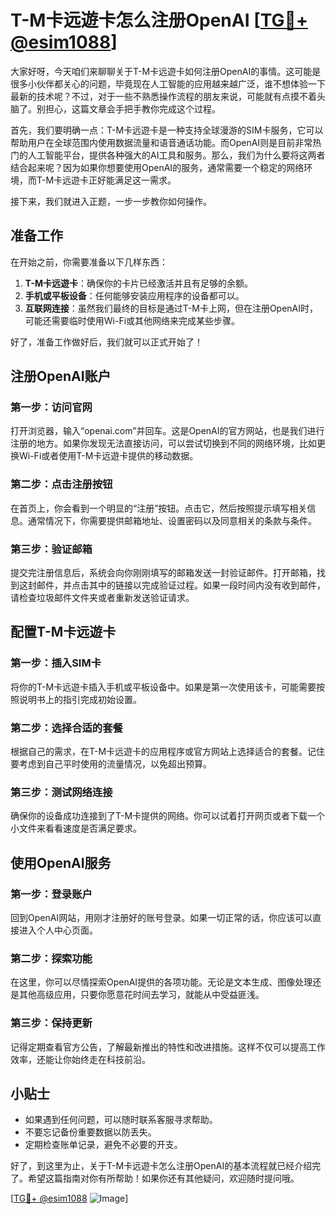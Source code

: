# T-M卡远遊卡怎么注册OpenAI [[TG💪+ @esim1088](https://t.me/s/esim1088)]

大家好呀，今天咱们来聊聊关于T-M卡远遊卡如何注册OpenAI的事情。这可能是很多小伙伴都关心的问题，毕竟现在人工智能的应用越来越广泛，谁不想体验一下最新的技术呢？不过，对于一些不熟悉操作流程的朋友来说，可能就有点摸不着头脑了。别担心，这篇文章会手把手教你完成这个过程。

首先，我们要明确一点：T-M卡远遊卡是一种支持全球漫游的SIM卡服务，它可以帮助用户在全球范围内使用数据流量和语音通话功能。而OpenAI则是目前非常热门的人工智能平台，提供各种强大的AI工具和服务。那么，我们为什么要将这两者结合起来呢？因为如果你想要使用OpenAI的服务，通常需要一个稳定的网络环境，而T-M卡远遊卡正好能满足这一需求。

接下来，我们就进入正题，一步一步教你如何操作。

## 准备工作

在开始之前，你需要准备以下几样东西：

1. **T-M卡远遊卡**：确保你的卡片已经激活并且有足够的余额。
2. **手机或平板设备**：任何能够安装应用程序的设备都可以。
3. **互联网连接**：虽然我们最终的目标是通过T-M卡上网，但在注册OpenAI时，可能还需要临时使用Wi-Fi或其他网络来完成某些步骤。

好了，准备工作做好后，我们就可以正式开始了！

## 注册OpenAI账户

### 第一步：访问官网

打开浏览器，输入“openai.com”并回车。这是OpenAI的官方网站，也是我们进行注册的地方。如果你发现无法直接访问，可以尝试切换到不同的网络环境，比如更换Wi-Fi或者使用T-M卡远遊卡提供的移动数据。

### 第二步：点击注册按钮

在首页上，你会看到一个明显的“注册”按钮。点击它，然后按照提示填写相关信息。通常情况下，你需要提供邮箱地址、设置密码以及同意相关的条款与条件。

### 第三步：验证邮箱

提交完注册信息后，系统会向你刚刚填写的邮箱发送一封验证邮件。打开邮箱，找到这封邮件，并点击其中的链接以完成验证过程。如果一段时间内没有收到邮件，请检查垃圾邮件文件夹或者重新发送验证请求。

## 配置T-M卡远遊卡

### 第一步：插入SIM卡

将你的T-M卡远遊卡插入手机或平板设备中。如果是第一次使用该卡，可能需要按照说明书上的指引完成初始设置。

### 第二步：选择合适的套餐

根据自己的需求，在T-M卡远遊卡的应用程序或官方网站上选择适合的套餐。记住要考虑到自己平时使用的流量情况，以免超出预算。

### 第三步：测试网络连接

确保你的设备成功连接到了T-M卡提供的网络。你可以试着打开网页或者下载一个小文件来看看速度是否满足要求。

## 使用OpenAI服务

### 第一步：登录账户

回到OpenAI网站，用刚才注册好的账号登录。如果一切正常的话，你应该可以直接进入个人中心页面。

### 第二步：探索功能

在这里，你可以尽情探索OpenAI提供的各项功能。无论是文本生成、图像处理还是其他高级应用，只要你愿意花时间去学习，就能从中受益匪浅。

### 第三步：保持更新

记得定期查看官方公告，了解最新推出的特性和改进措施。这样不仅可以提高工作效率，还能让你始终走在科技前沿。

## 小贴士

- 如果遇到任何问题，可以随时联系客服寻求帮助。
- 不要忘记备份重要数据以防丢失。
- 定期检查账单记录，避免不必要的开支。

好了，到这里为止，关于T-M卡远遊卡怎么注册OpenAI的基本流程就已经介绍完了。希望这篇指南对你有所帮助！如果你还有其他疑问，欢迎随时提问哦。

[[TG💪+ @esim1088](https://t.me/s/esim1088) ![Image](https://i.postimg.cc/4NQfJmqS/Snipaste-2025-05-13-00-14-12.png)]